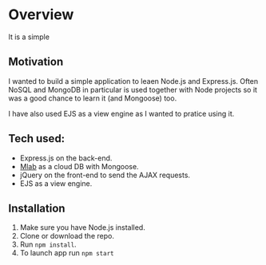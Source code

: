 # Overview

It is a simple

## Motivation

I wanted to build a simple application to leaen Node.js and Express.js. Often NoSQL and MongoDB in particular is used together with Node projects so it was a good chance to learn it (and Mongoose) too.

I have also used EJS as a view engine as I wanted to pratice using it.

## Tech used:

* Express.js on the back-end.
* [Mlab](https://mlab.com/) as a cloud DB with Mongoose.
* jQuery on the front-end to send the AJAX requests.
* EJS as a view engine.

## Installation

1. Make sure you have Node.js installed.
2. Clone or download the repo.
3. Run `npm install`.
4. To launch app run `npm start`

